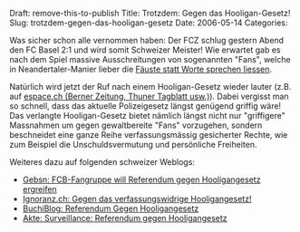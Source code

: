 Draft: remove-this-to-publish
Title: Trotzdem: Gegen das Hooligan-Gesetz!
Slug: trotzdem-gegen-das-hooligan-gesetz
Date: 2006-05-14
Categories:

Was sicher schon alle vernommen haben: Der FCZ schlug gestern Abend den FC Basel 2:1 und wird somit Schweizer Meister! Wie erwartet gab es nach dem Spiel massive Ausschreitungen von sogenannten "Fans", welche in Neandertaler-Manier lieber die [Fäuste statt Worte sprechen liessen](http://tagi.ch/dyn/news/fussball/624200.html).

Natürlich wird jetzt der Ruf nach einem Hooligan-Gesetz wieder lauter (z.B. auf [espace.ch (Berner Zeitung, Thuner Tagblatt usw.)](http://www.espace.ch/artikel_212209.html)). Dabei vergisst man so schnell, dass das aktuelle Polizeigesetz längst genügend griffig wäre! Das verlangte Hooligan-Gesetz bietet nämlich längst nicht nur "griffigere" Massnahmen um gegen gewaltbereite "Fans" vorzugehen, sondern beschneidet eine ganze Reihe verfassungsmässig gesicherter Rechte, wie zum Beispiel die Unschuldsvermutung und persönliche Freiheiten.

Weiteres dazu auf folgenden schweizer Weblogs:

- [Gebsn: FCB-Fangruppe will Referendum gegen Hooligangesetz ergreifen](http://gebsn.twoday.net/stories/1823929/)
- [Ignoranz.ch: Gegen das verfassungswidrige Hooligangesetz!](http://www.ignoranz.ch/item/gegen-das-verfassungswidrige-hooligangesetz/)
- [BuchiBlog: Referendum Gegen Hooligangesetz](http://buchi.kulturattentat.ch/blog/index.html#unique-entry-id-32)
- [Akte: Surveillance: Referendum gegen Hooligangesetz](http://blog.michaelsch.ch/?p=63)
